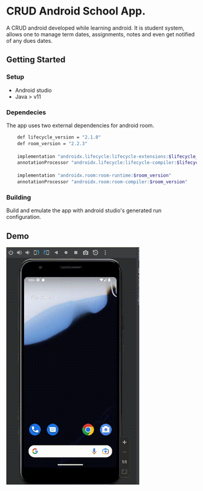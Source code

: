 # CRUD Android School App.

A CRUD android developed while learning android. It is student system, allows one to manage term dates,  assignments, notes and even get notified of any dues dates.

## Getting Started

### Setup

* Android studio
* Java > v11


### Dependecies
The app uses two external dependencies for android room.

```bash
    def lifecycle_version = "2.1.0"
    def room_version = "2.2.3"

    implementation "androidx.lifecycle:lifecycle-extensions:$lifecycle_version"
    annotationProcessor "androidx.lifecycle:lifecycle-compiler:$lifecycle_version"

    implementation "androidx.room:room-runtime:$room_version"
    annotationProcessor "androidx.room:room-compiler:$room_version"
```


### Building 

Build and emulate the app with android studio's generated run configuration.


## Demo

![demo video](./docs/demo.gif)
